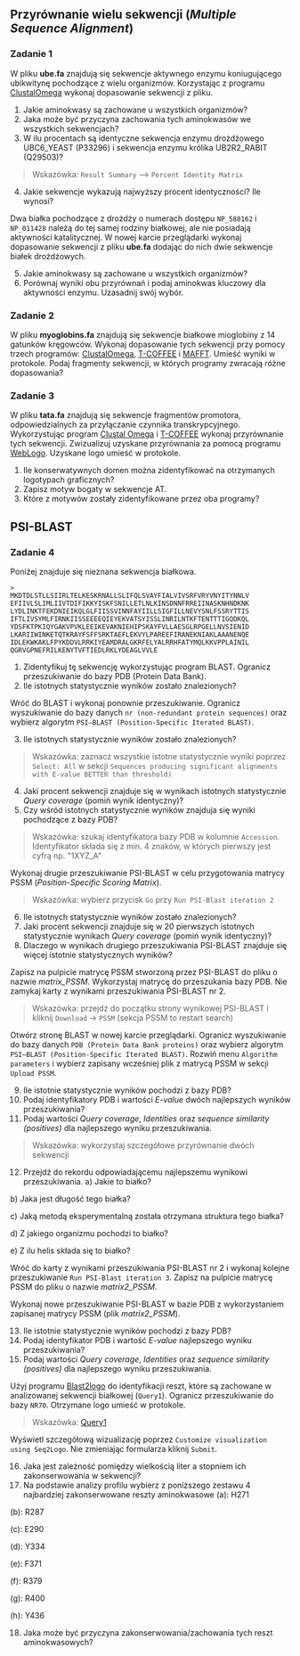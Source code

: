 ## Przyrównanie wielu sekwencji (*Multiple Sequence Alignment*)

### Zadanie 1
W pliku **ube.fa** znajdują się sekwencje aktywnego enzymu koniugującego ubikwitynę pochodzące z wielu organizmów. Korzystając z programu [ClustalOmega](http://www.ebi.ac.uk/Tools/msa/) wykonaj dopasowanie sekwencji z pliku.

1. Jakie aminokwasy są zachowane u wszystkich organizmów?
2. Jaka może być przyczyna zachowania tych aminokwasów we wszystkich sekwencjach?
3. W ilu procentach są identyczne sekwencja enzymu drożdżowego UBC6_YEAST (P33296) i sekwencja enzymu królika UB2R2_RABIT (Q29503)? 

>Wskazówka: `Result Summary` –> `Percent Identity Matrix`

4. Jakie sekwencje wykazują najwyższy procent identyczności? Ile wynosi?

Dwa białka pochodzące z drożdży o numerach dostępu `NP_588162` i `NP_011428` należą do tej samej rodziny białkowej, ale nie posiadają aktywności katalitycznej. W nowej karcie przeglądarki wykonaj dopasowanie sekwencji z pliku **ube.fa** dodając do nich dwie sekwencje białek drożdżowych. 

5. Jakie aminokwasy są zachowane u wszystkich organizmów?
6. Porównaj wyniki obu przyrównań i podaj aminokwas kluczowy dla aktywności enzymu. Uzasadnij swój wybór.


### Zadanie 2
W pliku **myoglobins.fa** znajdują się sekwencje białkowe mioglobiny z 14 gatunków kręgowców. Wykonaj dopasowanie tych sekwencji przy pomocy trzech programów: [ClustalOmega](http://www.ebi.ac.uk/Tools/msa/), [T-COFFEE](http://tcoffee.crg.cat/apps/tcoffee) i [MAFFT](http://mafft.cbrc.jp). Umieść wyniki w protokole. Podaj fragmenty sekwencji, w których programy zwracają różne dopasowania?


### Zadanie 3
W pliku **tata.fa** znajdują się sekwencje fragmentów promotora, odpowiedzialnych za przyłączanie czynnika transkrypcyjnego. Wykorzystując program [Clustal Omega](http://www.ebi.ac.uk/Tools/msa/) i [T-COFFEE](http://tcoffee.crg.cat/apps/tcoffee) wykonaj przyrównanie tych sekwencji. Zwizualizuj uzyskane przyrównania za pomocą programu [WebLogo](http://weblogo.berkeley.edu/logo.cgi). Uzyskane logo umieść w protokole. 

1. Ile konserwatywnych domen można zidentyfikować na otrzymanych logotypach graficznych? 
2. Zapisz motyw bogaty w sekwencje AT.
3. Które z motywów zostały zidentyfikowane przez oba programy?


## PSI-BLAST

### Zadanie 4
Poniżej znajduje się nieznana sekwencja białkowa. 
```
>
MKDTDLSTLLSIIRLTELKESKRNALLSLIFQLSVAYFIALVIVSRFVRYVNYITYNNLV
EFIIVLSLIMLIIVTDIFIKKYISKFSNILLETLNLKINSDNNFRREIINASKNHNDKNK
LYDLINKTFEKDNIEIKQLGLFIISSVINNFAYIILLSIGFILLNEVYSNLFSSRYTTIS
IFTLIVSYMLFIRNKIISSEEEEQIEYEKVATSYISSLINRILNTKFTENTTTIGQDKQL
YDSFKTPKIQYGAKVPVKLEEIKEVAKNIEHIPSKAYFVLLAESGLRPGELLNVSIENID
LKARIIWINKETQTKRAYFSFFSRKTAEFLEKVYLPAREEFIRANEKNIAKLAAANENQE
IDLEKWKAKLFPYKDDVLRRKIYEAMDRALGKRFELYALRRHFATYMQLKKVPPLAINIL
QGRVGPNEFRILKENYTVFTIEDLRKLYDEAGLVVLE
```

1. Zidentyfikuj tę sekwencję wykorzystując program BLAST. Ogranicz przeszukiwanie do bazy PDB (Protein Data Bank).
2. Ile istotnych statystycznie wyników zostało znalezionych?

Wróć do BLAST i wykonaj ponownie przeszukiwanie. Ogranicz wyszukiwanie do bazy danych `nr (non-redundant protein sequences)` oraz wybierz algorytm `PSI–BLAST (Position-Specific Iterated BLAST)`.  

3. Ile istotnych statystycznie wyników zostało znalezionych?

>Wskazówka: zaznacz wszystkie istotne statystycznie wyniki poprzez `Select: All` w sekcji `Sequences producing significant alignments with E-value BETTER than threshold)`

4. Jaki procent sekwencji znajduje się w wynikach istotnych statystycznie *Query coverage* (pomiń wynik identyczny)? 
5. Czy wśród istotnych statystycznie wyników znajduja się wyniki pochodzące z bazy PDB?

>Wskazówka: szukaj identyfikatora bazy PDB w kolumnie `Accession`. Identyfikator składa się z min. 4 znaków, w których pierwszy jest cyfrą np. "1XYZ_A"

Wykonaj drugie przeszukiwanie PSI-BLAST w celu przygotowania matrycy PSSM (*Position-Specific Scoring Matrix*). 

>Wskazówka: wybierz przycisk `Go` przy `Run PSI-Blast iteration 2`

6. Ile istotnych statystycznie wyników zostało znalezionych?
7. Jaki procent sekwencji znajduje się w 20 pierwszych istotnych statystycznie wynikach *Query coverage* (pomiń wynik identyczny)?
8. Dlaczego w wynikach drugiego przeszukiwania PSI-BLAST znajduje się więcej istotnie statystycznych wyników?

Zapisz na pulpicie matrycę PSSM stworzoną przez PSI-BLAST do pliku o nazwie *matrix_PSSM*. Wykorzystaj matrycę do przeszukania bazy PDB. Nie zamykaj karty z wynikami przeszukiwania PSI-BLAST nr 2.

>Wskazówka: przejdź do początku strony wynikowej PSI-BLAST i kliknij `Download` -> `PSSM` (sekcja PSSM to restart search) 

Otwórz stronę BLAST w nowej karcie przeglądarki. Ogranicz wyszukiwanie do bazy danych `PDB (Protein Data Bank proteins)` oraz wybierz algorytm `PSI–BLAST (Position-Specific Iterated BLAST)`. Rozwiń menu `Algorithm parameters` i wybierz zapisany wcześniej plik z matrycą PSSM w sekcji `Upload PSSM`. 

9. Ile istotnie statystycznie wyników pochodzi z bazy PDB?
10. Podaj identyfikatory PDB i wartości *E-value* dwóch najlepszych wyników przeszukiwania?
11. Podaj wartości *Query coverage*, *Identities* oraz *sequence similarity (positives)* dla najlepszego wyniku przeszukiwania.

>Wskazówka: wykorzystaj szczegółowe przyrównanie dwóch sekwencji

12. Przejdź do rekordu odpowiadającemu najlepszemu wynikowi przeszukiwania.
a) Jakie to białko? 

b) Jaka jest długość tego białka? 

c) Jaką metodą eksperymentalną została otrzymana struktura tego białka? 

d) Z jakiego organizmu pochodzi to białko? 

e) Z ilu helis składa się to białko? 

Wróć do karty z wynikami przeszukiwania PSI-BLAST nr 2 i wykonaj kolejne przeszukiwanie `Run PSI-Blast iteration 3`. Zapisz na pulpicie matrycę PSSM do pliku o nazwie *matrix2_PSSM*. 

Wykonaj nowe przeszukiwanie PSI-BLAST w bazie PDB z wykorzystaniem zapisanej matrycy PSSM (plik *matrix2_PSSM*).

13. Ile istotnie statystycznie wyników pochodzi z bazy PDB?
14. Podaj identyfikator PDB i wartość *E-value* najlepszego wyniku przeszukiwania? 
15. Podaj wartości *Query coverage*, *Identities* oraz *sequence similarity (positives)* dla najlepszego wyniku przeszukiwania.

Użyj programu [Blast2logo](http://www.cbs.dtu.dk/biotools/Blast2logo/) do identyfikacji reszt, które są zachowane w analizowanej sekwencji białkowej (`Query1`). Ogranicz przeszukiwanie do bazy `NR70`. Otrzymane logo umieść w protokole. 

>Wskazówka: [Query1](http://www.cbs.dtu.dk/biotools/Blast2logo/teaching/Query1/)

Wyświetl szczegółową wizualizację poprzez `Customize visualization using Seq2Logo`. Nie zmieniając formularza kliknij `Submit`. 

16. Jaka jest zależność pomiędzy wielkością liter a stopniem ich zakonserwowania w sekwencji?
17. Na podstawie analizy profilu wybierz z poniższego zestawu 4 najbardziej zakonserwowane reszty aminokwasowe
(a): H271

(b): R287

(c): E290

(d): Y334

(e): F371

(f): R379

(g): R400

(h): Y436

18. Jaka może być przyczyna zakonserwowania/zachowania tych reszt aminokwasowych?

